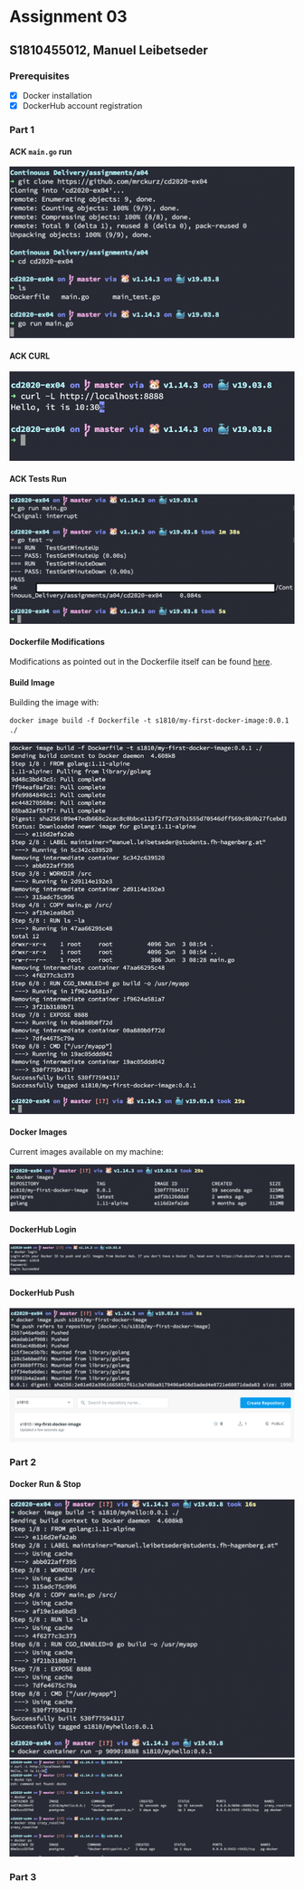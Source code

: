 # Assignment 03
## S1810455012, Manuel Leibetseder

### Prerequisites

- [x] Docker installation
- [x] DockerHub account registration

### Part 1

#### ACK `main.go` run
![](screenshots/run_mk_repo.png)

#### ACK CURL
![](screenshots/ack_run_mk_repo.png)

#### ACK Tests Run
![](screenshots/run_mk_repo_tests.png)

#### Dockerfile Modifications
Modifications as pointed out in the Dockerfile itself can be found [here](Dockerfile).

#### Build Image
Building the image with:

`docker image build -f Dockerfile -t s1810/my-first-docker-image:0.0.1 ./`

 
![](screenshots/docker_image_build.png)

#### Docker Images
Current images available on my machine:

![](screenshots/docker_images.png)

#### DockerHub Login
![](screenshots/login_success.png)

#### DockerHub Push
![](screenshots/push_command.png)
![](screenshots/docker_hub.png)

### Part 2
#### Docker Run & Stop
![](screenshots/build_image.png)
![](screenshots/run_stop.png)

### Part 3